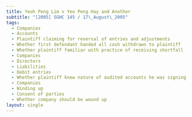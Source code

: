 ```yaml
---
title: Yeoh Peng Lim v Yeo Peng Hay and Another
subtitle: "[2005] SGHC 145 / 17\_August\_2005"
tags:
  - Companies
  - Accounts
  - Plaintiff claiming for reversal of entries and adjustments
  - Whether first defendant handed all cash withdrawn to plaintiff
  - Whether plaintiff familiar with practice of receiving shortfall
  - Companies
  - Directors
  - Liabilities
  - Debit entries
  - Whether plaintiff knew nature of audited accounts he was signing
  - Companies
  - Winding up
  - Consent of parties
  - Whether company should be wound up
layout: single
---
```


